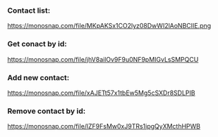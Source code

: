 ### Contact list:

https://monosnap.com/file/MKpAKSx1CO2lyz08DwWI2lAoNBCIIE.png

### Get conact by id:

https://monosnap.com/file/jhV8ailOv9F9u0NF9pMIGvLsSMPQCU

### Add new contact:

https://monosnap.com/file/xAJETt57x1tbEw5Mg5cSXDr8SDLPIB

### Remove contact by id:

https://monosnap.com/file/lZF9FsMw0xJ9TRs1ipgQyXMcthHPWB
